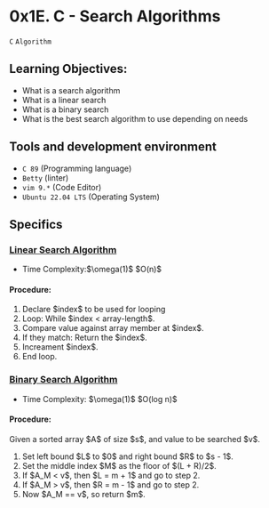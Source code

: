 
# 0x1E. C - Search Algorithms

 `C` `Algorithm`

## Learning Objectives:

- What is a search algorithm
- What is a linear search
- What is a binary search
- What is the best search algorithm to use depending on needs

## Tools and development environment
- `C 89` (Programming language)
- `Betty` (linter)
- `vim 9.*` (Code Editor)
- `Ubuntu 22.04 LTS` (Operating System)


## Specifics

###  [Linear Search Algorithm](./0-linear.c)

 * Time Complexity:\$\omega(1)\$ \$O(n)\$
 #### Procedure:
  1. Declare \$index\$ to be used for looping
  2. Loop: While \$index < array-length\$.
  1. Compare value against array member at \$index\$.
  4. If they match: Return the \$index\$.
  5. Increament \$index\$.
  6. End loop.

### [Binary Search Algorithm](./1-binary.c)
- Time Complexity: \$\omega(1)\$ \$O(log n)\$
#### Procedure:
 Given a sorted array \$A\$ of size \$s\$, and value to be searched \$v\$.
 1. Set left bound \$L\$ to \$0\$ and right bound \$R\$ to \$s - 1\$.
 2. Set the middle index \$M\$ as the floor of \$(L + R)/2\$.
 3. If \$A_M < v\$, then \$L = m + 1\$ and go to step 2.
 4. If \$A_M > v\$, then \$R = m - 1\$ and go to step 2.
 5. Now \$A_M == v\$, so return \$m$\.
